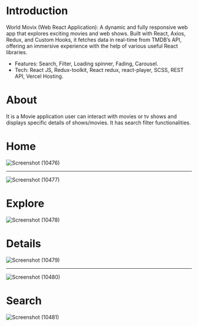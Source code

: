 # Introduction

World Movix (Web React Application): A dynamic and fully responsive web app that explores exciting movies and web shows. Built with React, Axios, Redux, and Custom Hooks, it fetches data in real-time from TMDB’s API, offering an immersive experience with the help of various useful React libraries.

- Features: Search, Filter, Loading spinner, Fading, Carousel.
- Tech: React JS, Redux-toolkit, React redux, react-player, SCSS, REST API, Vercel Hosting.

# About

It is a Movie application user can interact with movies or tv shows and displays specific details of shows/movies. It has search filter functionalities.

# Home

![Screenshot (10476)](https://github.com/manish9427/movix/assets/107556633/0b480973-b07f-4c21-bf06-9f21d649fdfb)

<hr>

![Screenshot (10477)](https://github.com/manish9427/movix/assets/107556633/53b695c1-937f-40a2-b881-20e0b8ca4913)

# Explore

![Screenshot (10478)](https://github.com/manish9427/movix/assets/107556633/87a3049d-704c-4f55-ac6c-0b40e2d750de)

# Details

![Screenshot (10479)](https://github.com/manish9427/movix/assets/107556633/d989dbe7-be55-4f45-a8ae-66dd46f93e96)

<hr>

![Screenshot (10480)](https://github.com/manish9427/movix/assets/107556633/f5599399-3326-4833-a243-eb73bbfe2e75)

# Search

![Screenshot (10481)](https://github.com/manish9427/movix/assets/107556633/28dc2bfb-933e-40e3-ad8c-98707425a474)
